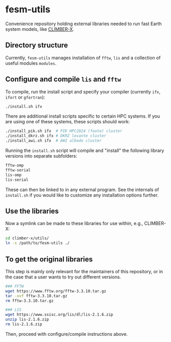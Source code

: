 # fesm-utils

Convenience repository holding external libraries needed to run fast Earth system models, like [CLIMBER-X](https://github.com/cxesmc/climber-x).

## Directory structure

Currently, `fesm-utils` manages installation of `fftw`, `lis` and a collection of useful modules `modules`.

## Configure and compile `lis` and `fftw`

To compile, run the install script and specify your compiler (currently `ifx`, `ifort` or `gfortran`):

```bash
./install.sh ifx
```

There are additional install scripts specific to certain HPC systems. If you are using one of these systems, these scripts should work:

```bash
./install_pik.sh ifx  # PIK HPC2024 (foote) cluster
./install_dkrz.sh ifx # DKRZ levante cluster
./install_awi.sh ifx  # AWI albedo cluster
```

Running the `install.sh` script will compile and "install" the following
library versions into separate subfolders:

```bash
fftw-omp
fftw-serial
lis-omp
lis-serial
```

These can then be linked to in any external program. See the internals of `install.sh` if you would like to customize any installation options further.

## Use the libraries

Now a symlink can be made to these libraries for use within, e.g., CLIMBER-X:

```bash
cd climber-x/utils/
ln -s /path/to/fesm-utils ./
```

## To get the original libraries

This step is mainly only relevant for the maintainers of this repository,
or in the case that a user wants to try out different versions.

```bash
### FFTW
wget https://www.fftw.org/fftw-3.3.10.tar.gz
tar -xvf fftw-3.3.10.tar.gz
rm fftw-3.3.10.tar.gz

### LIS
wget https://www.ssisc.org/lis/dl/lis-2.1.6.zip
unzip lis-2.1.6.zip
rm lis-2.1.6.zip
```

Then, proceed with configure/compile instructions above.
